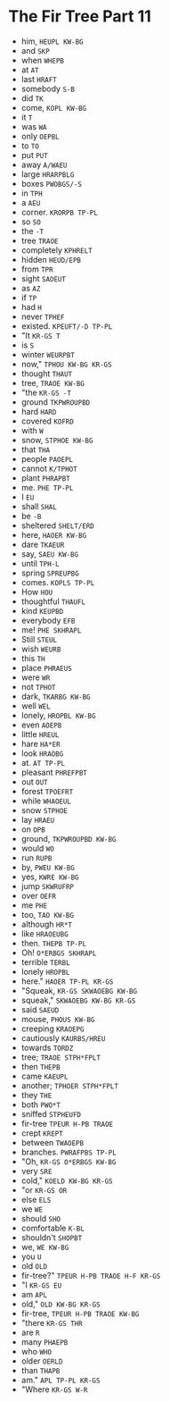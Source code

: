 # The Fir Tree Part 11

* him, `HEUPL KW-BG`
* and `SKP`
* when `WHEPB`
* at `AT`
* last `HRAFT`
* somebody `S-B`
* did `TK`
* come, `KOPL KW-BG`
* it `T`
* was `WA`
* only `OEPBL`
* to `TO`
* put `PUT`
* away `A/WAEU`
* large `HRARPBLG`
* boxes `PWOBGS/-S`
* in `TPH`
* a `AEU`
* corner. `KRORPB TP-PL`
* so `SO`
* the `-T`
* tree `TRAOE`
* completely `KPHRELT`
* hidden `HEUD/EPB`
* from `TPR`
* sight `SAOEUT`
* as `AZ`
* if `TP`
* had `H`
* never `TPHEF`
* existed. `KPEUFT/-D TP-PL`
* "It `KR-GS T`
* is `S`
* winter `WEURPBT`
* now," `TPHOU KW-BG KR-GS`
* thought `THAUT`
* tree, `TRAOE KW-BG`
* "the `KR-GS -T`
* ground `TKPWROUPBD`
* hard `HARD`
* covered `KOFRD`
* with `W`
* snow, `STPHOE KW-BG`
* that `THA`
* people `PAOEPL`
* cannot `K/TPHOT`
* plant `PHRAPBT`
* me. `PHE TP-PL`
* I `EU`
* shall `SHAL`
* be `-B`
* sheltered `SHELT/ERD`
* here, `HAOER KW-BG`
* dare `TKAEUR`
* say, `SAEU KW-BG`
* until `TPH-L`
* spring `SPREUPBG`
* comes. `KOPLS TP-PL`
* How `HOU`
* thoughtful `THAUFL`
* kind `KEUPBD`
* everybody `EFB`
* me! `PHE SKHRAPL`
* Still `STEUL`
* wish `WEURB`
* this `TH`
* place `PHRAEUS`
* were `WR`
* not `TPHOT`
* dark, `TKARBG KW-BG`
* well `WEL`
* lonely, `HROPBL KW-BG`
* even `AOEPB`
* little `HREUL`
* hare `HA*ER`
* look `HRAOBG`
* at. `AT TP-PL`
* pleasant `PHREFPBT`
* out `OUT`
* forest `TPOEFRT`
* while `WHAOEUL`
* snow `STPHOE`
* lay `HRAEU`
* on `OPB`
* ground, `TKPWROUPBD KW-BG`
* would `WO`
* run `RUPB`
* by, `PWEU KW-BG`
* yes, `KWRE KW-BG`
* jump `SKWRUFRP`
* over `OEFR`
* me `PHE`
* too, `TAO KW-BG`
* although `HR*T`
* like `HRAOEUBG`
* then. `THEPB TP-PL`
* Oh! `O*ERBGS SKHRAPL`
* terrible `TERBL`
* lonely `HROPBL`
* here." `HAOER TP-PL KR-GS`
* "Squeak, `KR-GS SKWAOEBG KW-BG`
* squeak," `SKWAOEBG KW-BG KR-GS`
* said `SAEUD`
* mouse, `PHOUS KW-BG`
* creeping `KRAOEPG`
* cautiously `KAURBS/HREU`
* towards `TORDZ`
* tree; `TRAOE STPH*FPLT`
* then `THEPB`
* came `KAEUPL`
* another; `TPHOER STPH*FPLT`
* they `THE`
* both `PWO*T`
* sniffed `STPHEUFD`
* fir-tree `TPEUR H-PB TRAOE`
* crept `KREPT`
* between `TWAOEPB`
* branches. `PWRAFPBS TP-PL`
* "Oh, `KR-GS O*ERBGS KW-BG`
* very `SRE`
* cold," `KOELD KW-BG KR-GS`
* "or `KR-GS OR`
* else `ELS`
* we `WE`
* should `SHO`
* comfortable `K-BL`
* shouldn't `SHOPBT`
* we, `WE KW-BG`
* you `U`
* old `OLD`
* fir-tree?" `TPEUR H-PB TRAOE H-F KR-GS`
* "I `KR-GS EU`
* am `APL`
* old," `OLD KW-BG KR-GS`
* fir-tree, `TPEUR H-PB TRAOE KW-BG`
* "there `KR-GS THR`
* are `R`
* many `PHAEPB`
* who `WHO`
* older `OERLD`
* than `THAPB`
* am." `APL TP-PL KR-GS`
* "Where `KR-GS W-R`
